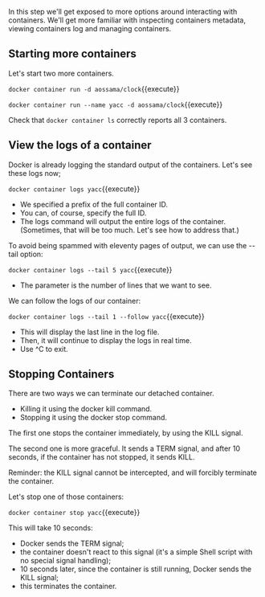 In this step we'll get exposed to more options around interacting with containers. We'll get more familiar with inspecting containers metadata, viewing containers log and managing containers.

## Starting more containers

Let's start two more containers.

```docker container run -d aossama/clock```{{execute}}

```docker container run --name yacc -d aossama/clock```{{execute}}

Check that ```docker container ls``` correctly reports all 3 containers.

## View the logs of a container

Docker is already logging the standard output of the containers. Let's see these logs now;

```docker container logs yacc```{{execute}}

* We specified a prefix of the full container ID.
* You can, of course, specify the full ID.
* The logs command will output the entire logs of the container.
  (Sometimes, that will be too much. Let's see how to address that.)

To avoid being spammed with eleventy pages of output, we can use the --tail option:

```docker container logs --tail 5 yacc```{{execute}}

* The parameter is the number of lines that we want to see.

We can follow the logs of our container:

```docker container logs --tail 1 --follow yacc```{{execute}}

* This will display the last line in the log file.
* Then, it will continue to display the logs in real time.
* Use ^C to exit.

## Stopping Containers

There are two ways we can terminate our detached container.

* Killing it using the docker kill command.
* Stopping it using the docker stop command.

The first one stops the container immediately, by using the KILL signal.

The second one is more graceful. It sends a TERM signal, and after 10 seconds, if the container has not stopped, it sends KILL.

Reminder: the KILL signal cannot be intercepted, and will forcibly terminate the container.

Let's stop one of those containers:

```docker container stop yacc```{{execute}}

This will take 10 seconds:

* Docker sends the TERM signal;
* the container doesn't react to this signal (it's a simple Shell script with no special signal handling);
* 10 seconds later, since the container is still running, Docker sends the KILL signal;
* this terminates the container.
